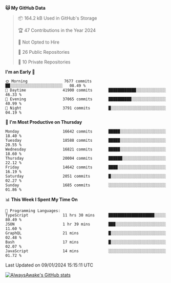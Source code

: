 <!--START_SECTION:waka-->
**🐱 My GitHub Data** 

> 📦 164.2 kB Used in GitHub's Storage 
 > 
> 🏆 47 Contributions in the Year 2024
 > 
> 🚫 Not Opted to Hire
 > 
> 📜 26 Public Repositories 
 > 
> 🔑 10 Private Repositories 
 > 
**I'm an Early 🐤** 

```text
🌞 Morning                7677 commits        ██░░░░░░░░░░░░░░░░░░░░░░░   08.49 % 
🌆 Daytime                41900 commits       ████████████░░░░░░░░░░░░░   46.33 % 
🌃 Evening                37065 commits       ██████████░░░░░░░░░░░░░░░   40.99 % 
🌙 Night                  3791 commits        █░░░░░░░░░░░░░░░░░░░░░░░░   04.19 % 
```
📅 **I'm Most Productive on Thursday** 

```text
Monday                   16642 commits       █████░░░░░░░░░░░░░░░░░░░░   18.40 % 
Tuesday                  18588 commits       █████░░░░░░░░░░░░░░░░░░░░   20.55 % 
Wednesday                16821 commits       █████░░░░░░░░░░░░░░░░░░░░   18.60 % 
Thursday                 20004 commits       ██████░░░░░░░░░░░░░░░░░░░   22.12 % 
Friday                   14642 commits       ████░░░░░░░░░░░░░░░░░░░░░   16.19 % 
Saturday                 2051 commits        █░░░░░░░░░░░░░░░░░░░░░░░░   02.27 % 
Sunday                   1685 commits        ░░░░░░░░░░░░░░░░░░░░░░░░░   01.86 % 
```


📊 **This Week I Spent My Time On** 

```text
💬 Programming Languages: 
TypeScript               11 hrs 30 mins      ████████████████████░░░░░   80.49 % 
JSON                     1 hr 39 mins        ███░░░░░░░░░░░░░░░░░░░░░░   11.60 % 
GraphQL                  21 mins             █░░░░░░░░░░░░░░░░░░░░░░░░   02.48 % 
Bash                     17 mins             █░░░░░░░░░░░░░░░░░░░░░░░░   02.07 % 
JavaScript               14 mins             ░░░░░░░░░░░░░░░░░░░░░░░░░   01.72 % 
```


 Last Updated on 09/01/2024 15:15:11 UTC
<!--END_SECTION:waka-->

[![AlwaysAwake's GitHub stats](https://github-readme-stats.vercel.app/api?username=AlwaysAwake&show_icons=true&theme=github_dark&count_private=true)](https://github.com/AlwaysAwake/AlwaysAwake)

